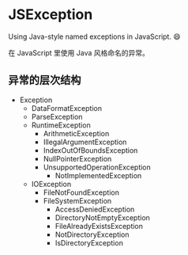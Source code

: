 # JSException

Using Java-style named exceptions in JavaScript. 😄

在 JavaScript 里使用 Java 风格命名的异常。

## 异常的层次结构

- Exception
  - DataFormatException
  - ParseException
  - RuntimeException
    - ArithmeticException
    - IllegalArgumentException
    - IndexOutOfBoundsException
    - NullPointerException
    - UnsupportedOperationException
      - NotImplementedException
  - IOException
    - FileNotFoundException
    - FileSystemException
      - AccessDeniedException
      - DirectoryNotEmptyException
      - FileAlreadyExistsException
      - NotDirectoryException
      - IsDirectoryException

